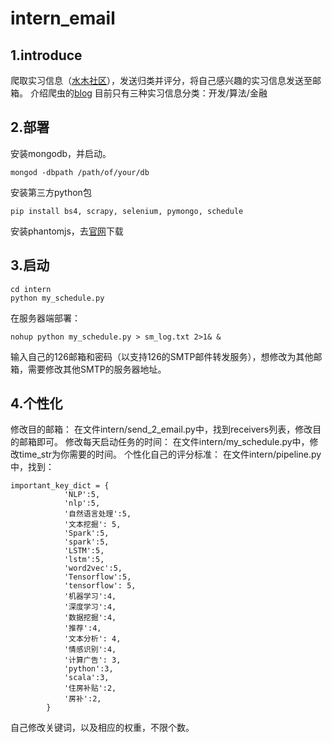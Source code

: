 # intern_email
## 1.introduce
爬取实习信息（[水木社区](http://www.newsmth.net/nForum/#!board/Intern)），发送归类并评分，将自己感兴趣的实习信息发送至邮箱。
介绍爬虫的[blog](http://www.jianshu.com/p/35c0830448c2)
目前只有三种实习信息分类：开发/算法/金融
## 2.部署
安装mongodb，并启动。
```
mongod -dbpath /path/of/your/db
```
安装第三方python包
```
pip install bs4, scrapy, selenium, pymongo, schedule
```
安装phantomjs，去[官网](http://phantomjs.org/download.html)下载
## 3.启动
```
cd intern
python my_schedule.py
```
在服务器端部署：
```
nohup python my_schedule.py > sm_log.txt 2>1& &
```
输入自己的126邮箱和密码（以支持126的SMTP邮件转发服务），想修改为其他邮箱，需要修改其他SMTP的服务器地址。
## 4.个性化
修改目的邮箱：
在文件intern/send_2_email.py中，找到receivers列表，修改目的邮箱即可。
修改每天启动任务的时间：
在文件intern/my_schedule.py中，修改time_str为你需要的时间。
个性化自己的评分标准：
在文件intern/pipeline.py中，找到：
```
important_key_dict = {
            'NLP':5,
            'nlp':5,
            '自然语言处理':5,
            '文本挖掘': 5,
            'Spark':5,
            'spark':5,
            'LSTM':5,
            'lstm':5,
            'word2vec':5,
            'Tensorflow':5,
            'tensorflow': 5,
            '机器学习':4,
            '深度学习':4,
            '数据挖掘':4,
            '推荐':4,
            '文本分析': 4,
            '情感识别':4,
            '计算广告': 3,
            'python':3,
            'scala':3,
            '住房补贴':2,
            '房补':2,
        }
```
自己修改关键词，以及相应的权重，不限个数。